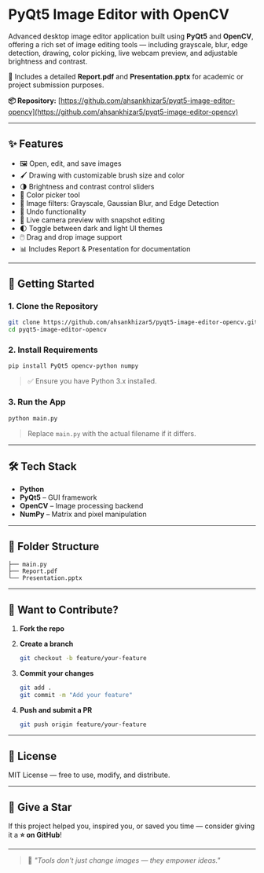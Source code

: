 # PyQt5 Image Editor with OpenCV

Advanced desktop image editor application built using **PyQt5** and **OpenCV**, offering a rich set of image editing tools — including grayscale, blur, edge detection, drawing, color picking, live webcam preview, and adjustable brightness and contrast.

📄 Includes a detailed **Report.pdf** and **Presentation.pptx** for academic or project submission purposes.

**📦 Repository:** [https://github.com/ahsankhizar5/pyqt5-image-editor-opencv](https://github.com/ahsankhizar5/pyqt5-image-editor-opencv)

---

## ✨ Features

* 🖼️ Open, edit, and save images
* 🖌️ Drawing with customizable brush size and color
* 🌗 Brightness and contrast control sliders
* 🌈 Color picker tool
* 🧠 Image filters: Grayscale, Gaussian Blur, and Edge Detection
* 🔄 Undo functionality
* 🎥 Live camera preview with snapshot editing
* 🌓 Toggle between dark and light UI themes
* 🖱️ Drag and drop image support
* 📊 Includes Report & Presentation for documentation

---

## 🚀 Getting Started

### 1. **Clone the Repository**

```bash
git clone https://github.com/ahsankhizar5/pyqt5-image-editor-opencv.git
cd pyqt5-image-editor-opencv
````

### 2. **Install Requirements**

```bash
pip install PyQt5 opencv-python numpy
```

> ✅ Ensure you have Python 3.x installed.

### 3. **Run the App**

```bash
python main.py
```

> Replace `main.py` with the actual filename if it differs.

---

## 🛠️ Tech Stack

* **Python**
* **PyQt5** – GUI framework
* **OpenCV** – Image processing backend
* **NumPy** – Matrix and pixel manipulation

---

## 📁 Folder Structure

```
├── main.py
├── Report.pdf
└── Presentation.pptx
```

---

## 🤝 Want to Contribute?

1. **Fork the repo**

2. **Create a branch**

   ```bash
   git checkout -b feature/your-feature
   ```

3. **Commit your changes**

   ```bash
   git add .
   git commit -m "Add your feature"
   ```

4. **Push and submit a PR**

   ```bash
   git push origin feature/your-feature
   ```

---

## 📄 License

MIT License — free to use, modify, and distribute.

---

## 🌟 Give a Star

If this project helped you, inspired you, or saved you time — consider giving it a **⭐ on GitHub**!

---

> 🧠 *"Tools don't just change images — they empower ideas."*
